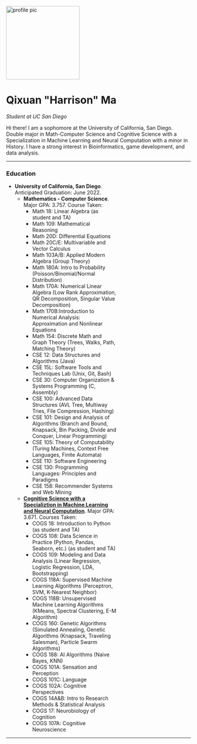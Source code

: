 <img src="https://i.imgur.com/8BKmFyY.jpeg" alt="profile pic" width="200"/>

# Qixuan "Harrison" Ma
_Student at UC San Diego_

Hi there! I am a sophomore at the University of California, San Diego. Double major in Math-Computer Science and Cognitive Science with a Specialization in Machine Learning and Neural Computation with a minor in History. I have a strong interest in Bioinformatics, game development, and data analysis.

<hr />
    <h3>Education</h3>
    <ul style="width:55%">
      <li>
         <strong>University of California, San Diego</strong>. Anticipated
         Graduation: June 2022.
         <ul>
          <li><strong>Mathematics - Computer Science</strong>. Major GPA: 3.757. Course Taken:
          <ul>
            <li> 
              Math 18: Linear Algebra (as student and TA)
            <li>
              Math 109: Mathematical Reasoning
              </li>
            <li>
              Math 20D: Differential Equations
              </li>
            <li>
              Math 20C/E: Multivariable and Vector Calculus
              </li>
            <li>
              Math 103A/B: Applied Modern Algebra (Group Theory)
              </li>
            <li>
              Math 180A: Intro to Probability (Poisson/Binomial/Normal Distribution)
              </li>
            <li>
              Math 170A: Numerical Linear Algebra (Low Rank Approximation, QR Decomposition, Singular Value Decomposition)
              </li>
            <li>
              Math 170B:Introduction to Numerical Analysis: Approximation and Nonlinear Equations
            </li>
            <li>
              Math 154: Discrete Math and Graph Theory (Trees, Walks, Path, Matching Theory)
              </li>
            <li>
              CSE 12: Data Structures and Algorithms (Java)
              </li>
            <li>
              CSE 15L: Software Tools and Techniques Lab (Unix, Git, Bash)
              </li>
            <li>
              CSE 30: Computer Organization & Systems Programming (C, Assembly)
              </li>
            <li>
              CSE 100: Advanced Data Structures (AVL Tree, Multiway Tries, File Compression, Hashing)
            </li>
            <li>
              CSE 101: Design and Analysis of Algorithms (Branch and Bound, Knapsack, Bin Packing, Divide and Conquer, Linear Programming)
            <li>
              CSE 105: Theory of Computability (Turing Machines, Context Free Languages, Finite Automata)
              </li>
            <li>
              CSE 110: Software Engineering
            </li> 
            <li> 
              CSE 130: Programming Languages: Principles and Paradigms
            </li>
            <li> 
              CSE 158: Recommender Systems and Web Mining
          </ul> </li>
          <li>
            <strong><a href="https://cogsci.ucsd.edu/undergraduates/major/machine-learning.html">Cognitive Science with a Specializtion in Machine Learning and
            Neural Computation</a></strong>. Major GPA: 3.671. Courses Taken:
            <ul>
              <li>
                COGS 18: Introduction to Python (as student and TA)
                </li>
              <li>
                COGS 108: Data Science in Practice (Python, Pandas, Seaborn, etc.) (as student and TA) 
                </li>
              <li>
                COGS 109: Modeling and Data Analysis (Linear Regression, Logistic Regression, LDA, Bootstrapping)
              </li>
              <li>
                COGS 118A: Supervised Machine Learning Algorithms (Perceptron, SVM, K-Nearest Neighbor)
                </li>
              <li>
                COGS 118B: Unsupervised Machine Learning Algorithms (KMeans, Spectral Clustering, E-M Algorithm)
                </li>
              <li>
                COGS 160: Genetic Algorithms (Simulated Annealing, Genetic Algorithms (Knapsack, Traveling Salesman), Particle Swarm Algorithms)
              </li>
              <li>
                COGS 188: AI Algorithms (Naive Bayes, KNN)
              </li>
              <li>
                COGS 101A: Sensation and Perception
              </li>
              <li>
                COGS 101C: Language
              </li>
              <li>
                COGS 102A: Cognitive Perspectives
              </li>
              <li>
                COGS 14A&B: Intro to Research Methods & Statistical Analysis
              </li>
              <li>
                COGS 17: Neurobiology of Cognition
                </li>
              <li>
                COGS 107A: Cognitive Neuroscience
              </li>
              </ul>
            </li>
         </ul>
        </li>
      </ul>
    <p>
    <hr />
